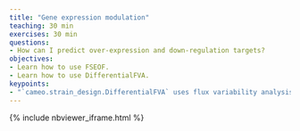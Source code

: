 ```yaml
---
title: "Gene expression modulation"
teaching: 30 min
exercises: 30 min
questions:
- How can I predict over-expression and down-regulation targets?
objectives:
- Learn how to use FSEOF.
- Learn how to use DifferentialFVA.
keypoints:
- "`cameo.strain_design.DifferentialFVA` uses flux variability analysis to compare flux ranges of reactions in production state vs. wild type state to determine which fluxes need to go up or down."
---
```


{% include nbviewer_iframe.html %}

